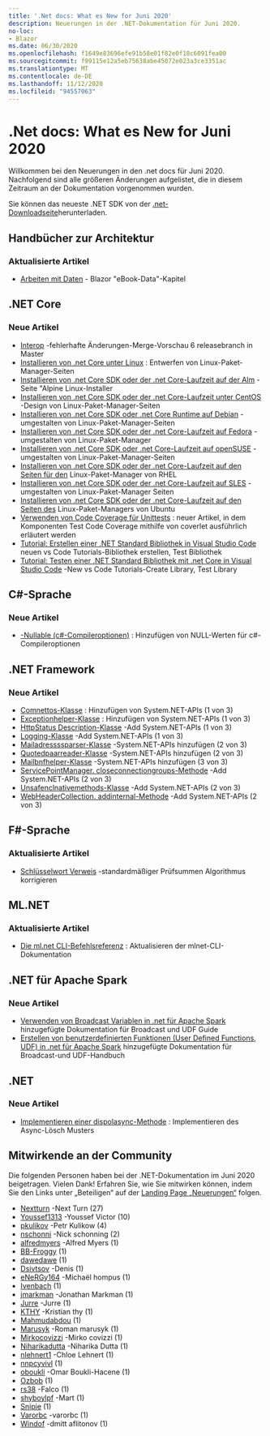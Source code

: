 ```yaml
---
title: '.Net docs: What es New for Juni 2020'
description: Neuerungen in der .NET-Dokumentation für Juni 2020.
no-loc:
- Blazor
ms.date: 06/30/2020
ms.openlocfilehash: f1649e83696efe91b58e01f82e0f18c6091fea00
ms.sourcegitcommit: f99115e12a5eb75638abe45072e023a3ce3351ac
ms.translationtype: MT
ms.contentlocale: de-DE
ms.lasthandoff: 11/12/2020
ms.locfileid: "94557063"
---
```

# <a name="net-docs-whats-new-for-june-2020"></a>.Net docs: What es New for Juni 2020

Willkommen bei den Neuerungen in den .net docs für Juni 2020. Nachfolgend sind alle größeren Änderungen aufgelistet, die in diesem Zeitraum an der Dokumentation vorgenommen wurden.

Sie können das neueste .NET SDK von der [.net-Downloadseite](https://dotnet.microsoft.com/download)herunterladen.

## <a name="architecture-guides"></a>Handbücher zur Architektur

### <a name="updated-articles"></a>Aktualisierte Artikel

- [Arbeiten mit Daten](../architecture/blazor-for-web-forms-developers/data.md)  -  Blazor "eBook-Data"-Kapitel

## <a name="net-core"></a>.NET Core

### <a name="new-articles"></a>Neue Artikel

- [Interop](../core/compatibility/interop.md) -fehlerhafte Änderungen-Merge-Vorschau 6 releasebranch in Master
- [Installieren von .net Core unter Linux](../core/install/linux.md) : Entwerfen von Linux-Paket-Manager-Seiten
- [Installieren von .net Core SDK oder der .net Core-Laufzeit auf der Alm](../core/install/linux-alpine.md) -Seite "Alpine Linux-Installer
- [Installieren von .net Core SDK oder der .net Core-Laufzeit unter CentOS](../core/install/linux-centos.md) -Design von Linux-Paket-Manager-Seiten
- [Installieren von .net Core SDK oder .net Core Runtime auf Debian](../core/install/linux-debian.md) -umgestalten von Linux-Paket-Manager-Seiten
- [Installieren von .net Core SDK oder der .net Core-Laufzeit auf Fedora](../core/install/linux-fedora.md) -umgestalten von Linux-Paket-Manager
- [Installieren von .net Core SDK oder .net Core-Laufzeit auf openSUSE](../core/install/linux-opensuse.md) -umgestalten von Linux-Paket-Manager-Seiten
- [Installieren von .net Core SDK oder der .net Core-Laufzeit auf den Seiten für den](../core/install/linux-rhel.md) Linux-Paket-Manager von RHEL
- [Installieren von .net Core SDK oder der .net Core-Laufzeit auf SLES](../core/install/linux-sles.md) -umgestalten von Linux-Paket-Manager Seiten
- [Installieren von .net Core SDK oder der .net Core-Laufzeit auf den Seiten des](../core/install/linux-ubuntu.md) Linux-Paket-Managers von Ubuntu
- [Verwenden von Code Coverage für Unittests](../core/testing/unit-testing-code-coverage.md) : neuer Artikel, in dem Komponenten Test Code Coverage mithilfe von coverlet ausführlich erläutert werden
- [Tutorial: Erstellen einer .NET Standard Bibliothek in Visual Studio Code](../core/tutorials/library-with-visual-studio-code.md) neuen vs Code Tutorials-Bibliothek erstellen, Test Bibliothek
- [Tutorial: Testen einer .NET Standard Bibliothek mit .net Core in Visual Studio Code](../core/tutorials/testing-library-with-visual-studio-code.md) -New vs Code Tutorials-Create Library, Test Library

## <a name="c-language"></a>C#-Sprache

### <a name="new-articles"></a>Neue Artikel

- [-Nullable (c#-Compileroptionen)](../csharp/language-reference/compiler-options/nullable-compiler-option.md) : Hinzufügen von NULL-Werten für c#-Compileroptionen

## <a name="net-framework"></a>.NET Framework

### <a name="new-articles"></a>Neue Artikel

- [Comnettos-Klasse](../framework/additional-apis/system.net.comnetos.md) : Hinzufügen von System.NET-APIs (1 von 3)
- [Exceptionhelper-Klasse](../framework/additional-apis/system.net.exceptionhelper.md) : Hinzufügen von System.NET-APIs (1 von 3)
- [HttpStatus Description-Klasse](../framework/additional-apis/system.net.httpstatusdescription.md) -Add System.NET-APIs (1 von 3)
- [Logging-Klasse](../framework/additional-apis/system.net.logging.md) -Add System.NET-APIs (1 von 3)
- [Mailadressssparser-Klasse](../framework/additional-apis/system.net.mail.mailaddressparser.md) -System.NET-APIs hinzufügen (2 von 3)
- [Quotedpaarreader-Klasse](../framework/additional-apis/system.net.mail.quotedpairreader.md) -System.NET-APIs hinzufügen (2 von 3)
- [Mailbnfhelper-Klasse](../framework/additional-apis/system.net.mime.mailbnfhelper.md) -System.NET-APIs hinzufügen (3 von 3)
- [ServicePointManager. closeconnectiongroups-Methode](../framework/additional-apis/system.net.servicepointmanager.closeconnectiongroups.md) -Add System.NET-APIs (2 von 3)
- [Unsafenclnativemethods-Klasse](../framework/additional-apis/system.net.unsafenclnativemethods.md) -Add System.NET-APIs (2 von 3)
- [WebHeaderCollection. addinternal-Methode](../framework/additional-apis/system.net.webheadercollection.addinternal.md) -Add System.NET-APIs (2 von 3)

## <a name="f-language"></a>F#-Sprache

### <a name="updated-articles"></a>Aktualisierte Artikel

- [Schlüsselwort Verweis](../fsharp/language-reference/keyword-reference.md) -standardmäßiger Prüfsummen Algorithmus korrigieren

## <a name="mlnet"></a>ML.NET

### <a name="updated-articles"></a>Aktualisierte Artikel

- [Die ml.net CLI-Befehlsreferenz](../machine-learning/reference/ml-net-cli-reference.md) : Aktualisieren der mlnet-CLI-Dokumentation

## <a name="net-for-apache-spark"></a>.NET für Apache Spark

### <a name="new-articles"></a>Neue Artikel

- [Verwenden von Broadcast Variablen in .net für Apache Spark](../spark/how-to-guides/broadcast-guide.md) hinzugefügte Dokumentation für Broadcast und UDF Guide
- [Erstellen von benutzerdefinierten Funktionen (User Defined Functions, UDF) in .net für Apache Spark](../spark/how-to-guides/udf-guide.md) hinzugefügte Dokumentation für Broadcast-und UDF-Handbuch

## <a name="net"></a>.NET

### <a name="new-articles"></a>Neue Artikel

- [Implementieren einer dispolasync-Methode](../standard/garbage-collection/implementing-disposeasync.md) : Implementieren des Async-Lösch Musters

## <a name="community-contributors"></a>Mitwirkende an der Community

Die folgenden Personen haben bei der .NET-Dokumentation im Juni 2020 beigetragen. Vielen Dank! Erfahren Sie, wie Sie mitwirken können, indem Sie den Links unter „Beteiligen“ auf der [Landing Page „Neuerungen“](index.yml) folgen.

- [Nextturn](https://github.com/NextTurn) -Next Turn (27)
- [Youssef1313](https://github.com/Youssef1313) -Youssef Victor (10)
- [pkulikov](https://github.com/pkulikov) -Petr Kulikow (4)
- [nschonni](https://github.com/nschonni) -Nick schonning (2)
- [alfredmyers](https://github.com/alfredmyers) -Alfred Myers (1)
- [BB-Froggy](https://github.com/bb-froggy) (1)
- [dawedawe](https://github.com/dawedawe) (1)
- [Dsivtsov](https://github.com/DSivtsov) -Denis (1)
- [eNeRGy164](https://github.com/eNeRGy164) -Michaël hompus (1)
- [Ivenbach](https://github.com/IvenBach) (1)
- [jmarkman](https://github.com/jmarkman) -Jonathan Markman (1)
- [Jurre](https://github.com/jurre) -Jurre (1)
- [KTHY](https://github.com/kthy) -Kristian thy (1)
- [Mahmudabdou](https://github.com/MahmodAbdou) (1)
- [Marusyk](https://github.com/Marusyk) -Roman marusyk (1)
- [Mirkocovizzi](https://github.com/MirkoCovizzi) -Mirko covizzi (1)
- [Niharikadutta](https://github.com/Niharikadutta) -Niharika Dutta (1)
- [nlehnert1](https://github.com/nlehnert1) -Chloe Lehnert (1)
- [nnpcyvivl](https://github.com/nnpcYvIVl) (1)
- [oboukli](https://github.com/oboukli) -Omar Boukli-Hacene (1)
- [Ozbob](https://github.com/OzBob) (1)
- [rs38](https://github.com/rs38) -Falco (1)
- [shyboylpf](https://github.com/shyboylpf) -Mart (1)
- [Snipie](https://github.com/Snipie) (1)
- [Varorbc](https://github.com/Varorbc) -varorbc (1)
- [Windof](https://github.com/WindOfMind) -dmitt aflitonov (1)
